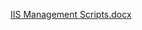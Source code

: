 [IIS Management Scripts.docx](https://github.com/user-attachments/files/17323566/IIS.Management.Scripts.docx)
